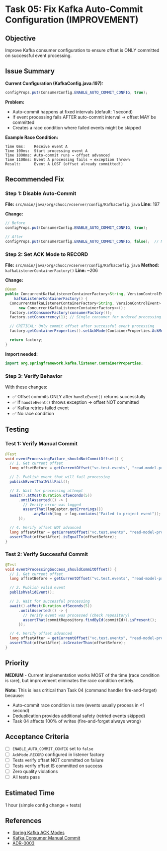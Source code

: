 # Task 05: Fix Kafka Auto-Commit Configuration (IMPROVEMENT)

## Objective

Improve Kafka consumer configuration to ensure offset is ONLY committed on successful event processing.

## Issue Summary

**Current Configuration (KafkaConfig.java:197):**
```java
configProps.put(ConsumerConfig.ENABLE_AUTO_COMMIT_CONFIG, true);
```

**Problem:**
- Auto-commit happens at fixed intervals (default: 1 second)
- If event processing fails AFTER auto-commit interval → offset MAY be committed
- Creates a race condition where failed events might be skipped

**Example Race Condition:**
```
Time 0ms:    Receive event A
Time 100ms:  Start processing event A
Time 1000ms: Auto-commit runs → offset advanced
Time 1100ms: Event A processing fails → exception thrown
Result:      Event A LOST (offset already committed!)
```

## Recommended Fix

### Step 1: Disable Auto-Commit

**File:** `src/main/java/org/chucc/vcserver/config/KafkaConfig.java`
**Line:** 197

**Change:**
```java
// Before
configProps.put(ConsumerConfig.ENABLE_AUTO_COMMIT_CONFIG, true);

// After
configProps.put(ConsumerConfig.ENABLE_AUTO_COMMIT_CONFIG, false);  // Manual commit only
```

### Step 2: Set ACK Mode to RECORD

**File:** `src/main/java/org/chucc/vcserver/config/KafkaConfig.java`
**Method:** `kafkaListenerContainerFactory()`
**Line:** ~206

**Change:**
```java
@Bean
public ConcurrentKafkaListenerContainerFactory<String, VersionControlEvent>
    kafkaListenerContainerFactory() {
  ConcurrentKafkaListenerContainerFactory<String, VersionControlEvent> factory =
      new ConcurrentKafkaListenerContainerFactory<>();
  factory.setConsumerFactory(consumerFactory());
  factory.setConcurrency(1); // Single consumer for ordered processing

  // CRITICAL: Only commit offset after successful event processing
  factory.getContainerProperties().setAckMode(ContainerProperties.AckMode.RECORD);

  return factory;
}
```

**Import needed:**
```java
import org.springframework.kafka.listener.ContainerProperties;
```

### Step 3: Verify Behavior

With these changes:
- ✅ Offset commits ONLY after `handleEvent()` returns successfully
- ✅ If `handleEvent()` throws exception → offset NOT committed
- ✅ Kafka retries failed event
- ✅ No race condition

## Testing

### Test 1: Verify Manual Commit

```java
@Test
void eventProcessingFailure_shouldNotCommitOffset() {
  // 1. Get current offset
  long offsetBefore = getCurrentOffset("vc.test.events", "read-model-projector");

  // 2. Publish event that will fail processing
  publishEventThatWillFail();

  // 3. Wait for processing attempt
  await().atMost(Duration.ofSeconds(5))
      .untilAsserted(() -> {
        // Verify error was logged
        assertThat(logCaptor.getErrorLogs())
            .anyMatch(log -> log.contains("Failed to project event"));
      });

  // 4. Verify offset NOT advanced
  long offsetAfter = getCurrentOffset("vc.test.events", "read-model-projector");
  assertThat(offsetAfter).isEqualTo(offsetBefore);
}
```

### Test 2: Verify Successful Commit

```java
@Test
void eventProcessingSuccess_shouldCommitOffset() {
  // 1. Get current offset
  long offsetBefore = getCurrentOffset("vc.test.events", "read-model-projector");

  // 2. Publish valid event
  publishValidEvent();

  // 3. Wait for successful processing
  await().atMost(Duration.ofSeconds(5))
      .untilAsserted(() -> {
        // Verify event was processed (check repository)
        assertThat(commitRepository.findById(commitId)).isPresent();
      });

  // 4. Verify offset advanced
  long offsetAfter = getCurrentOffset("vc.test.events", "read-model-projector");
  assertThat(offsetAfter).isGreaterThan(offsetBefore);
}
```

## Priority

**MEDIUM** - Current implementation works MOST of the time (race condition is rare), but improvement eliminates the race condition entirely.

**Note:** This is less critical than Task 04 (command handler fire-and-forget) because:
- Auto-commit race condition is rare (events usually process in <1 second)
- Deduplication provides additional safety (retried events skipped)
- Task 04 affects 100% of writes (fire-and-forget always wrong)

## Acceptance Criteria

- [ ] `ENABLE_AUTO_COMMIT_CONFIG` set to `false`
- [ ] `AckMode.RECORD` configured in listener factory
- [ ] Tests verify offset NOT committed on failure
- [ ] Tests verify offset IS committed on success
- [ ] Zero quality violations
- [ ] All tests pass

## Estimated Time

1 hour (simple config change + tests)

## References

- [Spring Kafka ACK Modes](https://docs.spring.io/spring-kafka/reference/kafka/receiving-messages/listener-annotation.html#committing-offsets)
- [Kafka Consumer Manual Commit](https://kafka.apache.org/documentation/#consumerconfigs_enable.auto.commit)
- [ADR-0003](../../docs/architecture/decisions/0003-projector-fail-fast-exception-handling.md)

